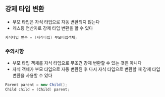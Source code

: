## 강제 타입 변환
- 부모 타입은 자식 타입으로 자동 변환되지 않는다
- 캐스팅 연산자로 강제 타입 변환을 할 수 있다
```java
자식타입 변수 = (자식타입) 부모타입객체;
```

### 주의사항
- 부모 타입 객체를 자식 타입으로 무조건 강제 변환할 수 있는 것은 아니다
- 자식 객체가 부모 타입으로 자동 변환된 후 다시 자식 타입으로 변환할 때 강제 타입 변환을 사용할 수 있다
```java
Parent parent = new Child();
Child child = (Child) parent;
```
